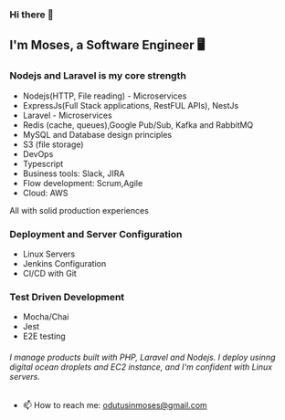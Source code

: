 ### Hi there 👋

## I'm Moses, a Software Engineer 🖥

### Nodejs and Laravel is my core strength

- Nodejs(HTTP, File reading) - Microservices
- ExpressJs(Full Stack applications, RestFUL APIs), NestJs
- Laravel - Microservices
- Redis (cache, queues),Google Pub/Sub, Kafka and RabbitMQ
- MySQL and Database design principles
- S3 (file storage)
- DevOps
- Typescript
- Business tools: Slack, JIRA
- Flow development: Scrum,Agile
- Cloud: AWS

All with solid production experiences

### Deployment and Server Configuration

- Linux Servers
- Jenkins Configuration
- CI/CD with Git

### Test Driven Development
- Mocha/Chai
- Jest
- E2E testing


###### I manage products built with PHP, Laravel and Nodejs. I deploy usinng digital ocean droplets and EC2 instance, and I'm confident with Linux servers.

- 📫 How to reach me: odutusinmoses@gmail.com
